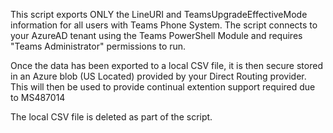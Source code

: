 This script exports ONLY the LineURI and TeamsUpgradeEffectiveMode information for all users with Teams Phone System. The script connects to your AzureAD tenant using the Teams PowerShell Module and requires "Teams Administrator" permissions to run.

Once the data has been exported to a local CSV file, it is then secure stored in an Azure blob (US Located) provided by your Direct Routing provider. This will then be used to provide continual extention support required due to MS487014

The local CSV file is deleted as part of the script.
